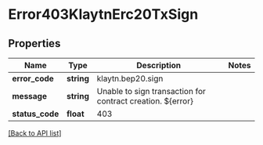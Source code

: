# Error403KlaytnErc20TxSign

## Properties

Name | Type | Description | Notes
------------ | ------------- | ------------- | -------------
**error_code** | **string** | klaytn.bep20.sign |
**message** | **string** | Unable to sign transaction for contract creation. ${error} |
**status_code** | **float** | 403 |

[[Back to API list]](../../README.md#api-endpoints)
